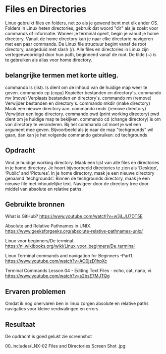 # Files en Directories

Linux gebruikt files en folders, net zo als je gewend bent met elk ander OS. 
Folders in Linux heten directories, gebruik dat woord "dir" als je zoekt voor commands of informatie.
Waneer je terminal opent, begin je vanuit je home directory. 
Vanuit de home directory kan je naar elke directorie navigeren met een paar commands.
De Linux file structuur begint vanaf de root directory, aangeduid met slash (/). 
Alle files en directories in Linux zijn vertegenwooridigd door hun path, beginnend vanaf de root.
De tilde (~) is te gebruiken als alias voor home directory.

## belangrijke termen met korte uitleg.

commando ls (list). ls dient om de inhoud van de huidige map weer te geven.
commando cp (copy) Kopieëer bestanden en directory's.
commando mv (move) Verplaats bestanden en directory's.
commando rm (remove) Verwijder bestanden en directory's.
commando mkdir (make directory) Maak een nieuwe directory aan.
commando rmdir (remove directory) Verwijder een lege directory.
commando pwd (print working directory) pwd dient om je huidige map te bekijken.
commando cd (change directory) is om van directory te veranderen. Bij het commando cd moet je wel een argument mee geven. 
Bijvoorbeeld als je naar de map "techgrounds" wil gaan, dan kan je het volgende commando gebruiken: cd techgrounds

## Opdracht

Vind je huidige working directory.
Maak een lijst van alle files en directories in je home directory. Je hoort bijvoorbeeld directories te zien als ‘Desktop’, ‘Public’ and ‘Pictures’.
In je home directory, maak je een nieuwe directory genaamd ‘techgrounds’.
Binnen de techgrounds directory, maak je een nieuwe file met inhoudelijke text.
Navigeer door de directory tree door middel van absolute en relative paths.

## Gebruikte bronnen

What is GitHub? 
https://www.youtube.com/watch?v=w3jLJU7DT5E

Absolute and Relative Pathnames in UNIX. 
https://www.geeksforgeeks.org/absolute-relative-pathnames-unix/

Linux voor beginners/De terminal. 
https://nl.wikibooks.org/wiki/Linux_voor_beginners/De_terminal

Linux Terminal commands and navigation for Beginners -Part1.
https://www.youtube.com/watch?v=AO0jzD1hpXc

Terminal Commands Lesson 04 - Editing Text Files - echo, cat, nano, vi. 
https://www.youtube.com/watch?v=s2bsE7MJTQg

## Ervaren problemen
Omdat ik nog onervaren ben in linux zorgen absolute en relative paths navigaties voor kleine verdwalingen en errors.

## Resultaat
De opdracht is goed gelukt zie screenshot

00_includes/LNX-02 Files and Directories Screen Shot .jpg
